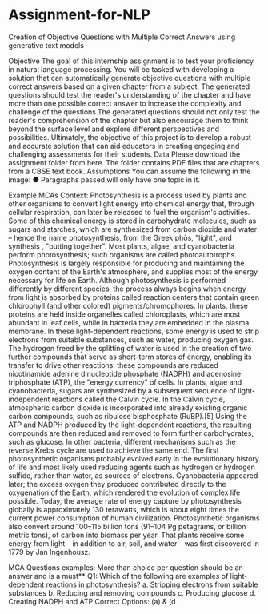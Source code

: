 # Assignment-for-NLP
Creation of Objective Questions with Multiple Correct Answers using generative text models


Objective
The goal of this internship assignment is to test your proficiency in natural language
processing. You will be tasked with developing a solution that can automatically generate
objective questions with multiple correct answers based on a given chapter from a subject.
The generated questions should test the reader's understanding of the chapter and have
more than one possible correct answer to increase the complexity and challenge of the
questions.The generated questions should not only test the reader's comprehension of the
chapter but also encourage them to think beyond the surface level and explore different
perspectives and possibilities. Ultimately, the objective of this project is to develop a robust
and accurate solution that can aid educators in creating engaging and challenging
assessments for their students.
Data
Please download the assignment folder from here. The folder contains PDF files that are
chapters from a CBSE text book.
Assumptions
You can assume the following in the image:
● Paragraphs passed will only have one topic in it.


Example MCAs
Context:
Photosynthesis is a process used by plants and other organisms to convert light energy into
chemical energy that, through cellular respiration, can later be released to fuel the organism's
activities. Some of this chemical energy is stored in carbohydrate molecules, such as sugars and
starches, which are synthesized from carbon dioxide and water – hence the name photosynthesis,
from the Greek phōs, "light", and synthesis , "putting together". Most plants, algae, and
cyanobacteria perform photosynthesis; such organisms are called photoautotrophs. Photosynthesis
is largely responsible for producing and maintaining the oxygen content of the Earth's atmosphere,
and supplies most of the energy necessary for life on Earth.
Although photosynthesis is performed differently by different species, the process always begins
when energy from light is absorbed by proteins called reaction centers that contain green chlorophyll
(and other colored) pigments/chromophores. In plants, these proteins are held inside organelles
called chloroplasts, which are most abundant in leaf cells, while in bacteria they are embedded in
the plasma membrane. In these light-dependent reactions, some energy is used to strip electrons
from suitable substances, such as water, producing oxygen gas. The hydrogen freed by the splitting
of water is used in the creation of two further compounds that serve as short-term stores of energy,
enabling its transfer to drive other reactions: these compounds are reduced nicotinamide adenine
dinucleotide phosphate (NADPH) and adenosine triphosphate (ATP), the "energy currency" of cells.
In plants, algae and cyanobacteria, sugars are synthesized by a subsequent sequence of
light-independent reactions called the Calvin cycle. In the Calvin cycle, atmospheric carbon dioxide
is incorporated into already existing organic carbon compounds, such as ribulose bisphosphate
(RuBP).[5] Using the ATP and NADPH produced by the light-dependent reactions, the resulting
compounds are then reduced and removed to form further carbohydrates, such as glucose. In other
bacteria, different mechanisms such as the reverse Krebs cycle are used to achieve the same end.
The first photosynthetic organisms probably evolved early in the evolutionary history of life and most
likely used reducing agents such as hydrogen or hydrogen sulfide, rather than water, as sources of
electrons. Cyanobacteria appeared later; the excess oxygen they produced contributed directly to
the oxygenation of the Earth, which rendered the evolution of complex life possible. Today, the
average rate of energy capture by photosynthesis globally is approximately 130 terawatts, which is
about eight times the current power consumption of human civilization. Photosynthetic organisms
also convert around 100–115 billion tons (91–104 Pg petagrams, or billion metric tons), of carbon
into biomass per year. That plants receive some energy from light – in addition to air, soil, and water
– was first discovered in 1779 by Jan Ingenhousz.


MCA Questions examples: More than choice per question should be an answer and is a
must**
Q1: Which of the following are examples of light-dependent reactions in photosynthesis?
a. Stripping electrons from suitable substances
b. Reducing and removing compounds
c. Producing glucose
d. Creating NADPH and ATP
Correct Options: (a) & (d
